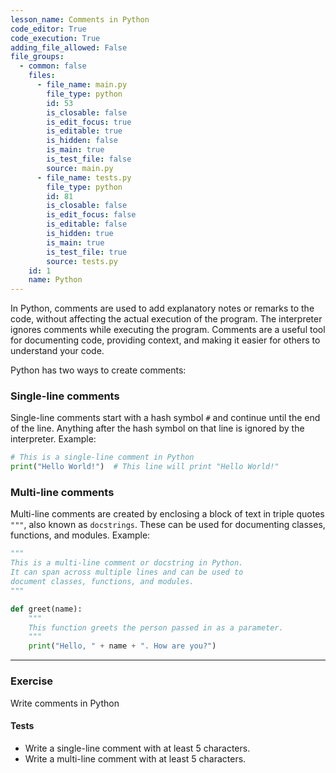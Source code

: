 ```yaml
---
lesson_name: Comments in Python
code_editor: True
code_execution: True
adding_file_allowed: False
file_groups:
  - common: false
    files:
      - file_name: main.py
        file_type: python
        id: 53
        is_closable: false
        is_edit_focus: true
        is_editable: true
        is_hidden: false
        is_main: true
        is_test_file: false
        source: main.py
      - file_name: tests.py
        file_type: python
        id: 81
        is_closable: false
        is_edit_focus: false
        is_editable: false
        is_hidden: true
        is_main: true
        is_test_file: true
        source: tests.py
    id: 1
    name: Python
---
```


In Python, comments are used to add explanatory notes or remarks to the code, without affecting the actual execution of the program. The interpreter ignores comments while executing the program. Comments are a useful tool for documenting code, providing context, and making it easier for others to understand your code.

Python has two ways to create comments:

### Single-line comments

Single-line comments start with a hash symbol `#` and continue until the end of the line. Anything after the hash symbol on that line is ignored by the interpreter.
Example:

```python
# This is a single-line comment in Python
print("Hello World!")  # This line will print "Hello World!"
```

### Multi-line comments

Multi-line comments are created by enclosing a block of text in triple quotes `"""`, also known as `docstrings`. These can be used for documenting classes, functions, and modules.
Example:

```python
"""
This is a multi-line comment or docstring in Python.
It can span across multiple lines and can be used to
document classes, functions, and modules.
"""

def greet(name):
    """
    This function greets the person passed in as a parameter.
    """
    print("Hello, " + name + ". How are you?")
```

---

### Exercise

Write comments in Python

#### Tests

<ul>
<li id="test-1">Write a single-line comment with at least 5 characters.</li>
<li id="test-2">Write a multi-line comment with at least 5 characters.</li>
</ul>

